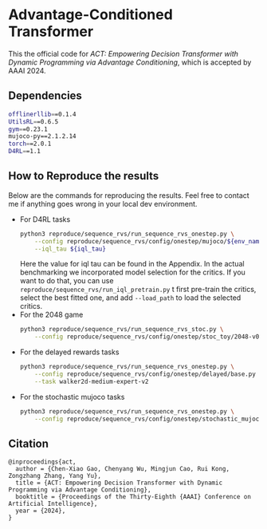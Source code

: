 # Advantage-Conditioned Transformer
This the official code for *ACT: Empowering Decision Transformer with Dynamic Programming via Advantage Conditioning*, which is accepted by AAAI 2024.

## Dependencies
```bash
offlinerllib==0.1.4
UtilsRL==0.6.5
gym==0.23.1
mujoco-py==2.1.2.14
torch==2.0.1
D4RL==1.1
```

## How to Reproduce the results
Below are the commands for reproducing the results. Feel free to contact me if anything goes wrong in your local dev environment. 

+ For D4RL tasks
    ```bash
    python3 reproduce/sequence_rvs/run_sequence_rvs_onestep.py \
        --config reproduce/sequence_rvs/config/onestep/mujoco/${env_name}-v2.py \
        --iql_tau ${iql_tau}
    ```
    Here the value for iql tau can be found in the Appendix. 
    In the actual benchmarking we incorporated model selection for the critics. If you want to do that, you can use `reproduce/sequence_rvs/run_iql_pretrain.py` t first pre-train the critics, select the best fitted one, and add `--load_path` to load the selected critics. 
+ For the 2048 game
    ```bash
    python3 reproduce/sequence_rvs/run_sequence_rvs_stoc.py \
        --config reproduce/sequence_rvs/config/onestep/stoc_toy/2048-v0.py 
    ```
+ For the delayed rewards tasks
    ```bash
    python3 reproduce/sequence_rvs/run_sequence_rvs_onestep.py \
        --config reproduce/sequence_rvs/config/onestep/delayed/base.py \
        --task walker2d-medium-expert-v2
    ```
+ For the stochastic mujoco tasks
    ```bash
    python3 reproduce/sequence_rvs/run_sequence_rvs_onestep.py \
        --config reproduce/sequence_rvs/config/onestep/stochastic_mujoco/
    ```

## Citation
```
@inproceedings{act,
  author = {Chen-Xiao Gao, Chenyang Wu, Mingjun Cao, Rui Kong, Zongzhang Zhang, Yang Yu}, 
  title = {ACT: Empowering Decision Transformer with Dynamic Programming via Advantage Conditioning},
  booktitle = {Proceedings of the Thirty-Eighth {AAAI} Conference on Artificial Intelligence},
  year = {2024},
}
```